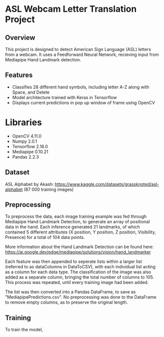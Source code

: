 # ASL Webcam Letter Translation Project
## Overview
This project is designed to detect American Sign Language (ASL) letters from a webcam. It uses a Feedforward Neural Network, recieving input from Mediapipe Hand Landmark detection.  

## Features
- Classifies 28 different hand symbols, including letter A-Z along with Space, and Delete
- Model architecture trained with Keras in Tensorflow
- Displays current predictions in pop up window of frame using OpenCV

# Libraries
- OpenCV 4.11.0
- Numpy 2.0.1
- Tensorflow 2.18.0
- Mediapipe 0.10.21
- Pandas 2.2.3

## Dataset
ASL Alphabet by Akash:
https://www.kaggle.com/datasets/grassknoted/asl-alphabet
(87 000 training images)

## Preprocessing
To preprocess the data, each image training example was fed through Mediapipe Hand Landmark Detection, to generate an array of positional data in the hand. 
Each inference generated 21 landmarks, of which contained 5 different attributes (X position, Y position, Z position, Visibility, Presence) for a total of 104 data points. 

More information about the Hand Landmark Detection can be found here: https://ai.google.dev/edge/mediapipe/solutions/vision/hand_landmarker

Each feature was then appended to seperate lists within a larger list (referred to as dataColumns in DataToCSV), with each individual list acting as a column for each data type. 
The classification of the image was also added as a separate column, bringing the total number of columns to 105. This process was repeated, until every training image had been added.

The list was then converted into a Pandas DataFrame, to save as "MediapipePredictions.csv". No preprocessing was done to the DataFrame to remove empty columns, as to preserve the original length. 

## Training
To train the model, 

